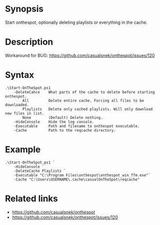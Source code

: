 # Synopsis
Start onthespot, optionally deleting playlists or everything in the cache.

# Description
Workaround for BUG: https://github.com/casualsnek/onthespot/issues/120

# Syntax
```
.\Start-OnTheSpot.ps1
    -DeleteCahce    What parts of the cache to delete before starting onthespot.
        All         Delete entire cache. Forcing all files to be downloaded.
        Playlists   Delete only cached playlists. Will only download new files in list.
        None        (Default) Delete nothing.
    -HideConsole    Hide the log console.
    -Executable     Path and filename to onthespot executable.
    -Cache          Path to the reqcache directory.
```

# Example
```
.\Start-OnTheSpot.ps1 `
    -HideConsole `
    -DeleteCache Playlists `
    -Executable "C:\Program Files\onthespot\onthespot_win_ffm.exe"`
    -Cache "C:\Users\USERNAME\.cache\casualOnTheSpot\reqcache"
```

# Related links
* https://github.com/casualsnek/onthespot
* https://github.com/casualsnek/onthespot/issues/120
